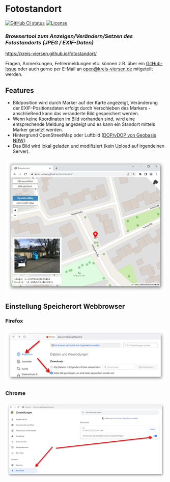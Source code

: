 # Fotostandort
[![GitHub CI status](https://github.com/kreis-viersen/fotostandort/workflows/ci/badge.svg)][github-action-ci]
[![License](https://img.shields.io/badge/license-MIT-blue.svg)][license]

[github-action-ci]: https://github.com/kreis-viersen/fotostandort/actions?query=workflow%3Aci
[license]:          https://tldrlegal.com/license/mit-license

### _Browsertool zum Anzeigen/Verändern/Setzen des Fotostandorts (JPEG / EXIF-Daten)_

https://kreis-viersen.github.io/fotostandort/

Fragen, Anmerkungen, Fehlermeldungen etc. können z.B. über ein [GitHub-Issue](https://github.com/kreis-viersen/fotostandort/issues) oder auch gerne per E-Mail an [open@kreis-viersen.de](mailto:open@kreis-viersen.de?subject=Fotostandort) mitgeteilt werden.

## Features
- Bildposition wird durch Marker auf der Karte angezeigt, Veränderung der EXIF-Positionsdaten erfolgt durch Verschieben des Markers - anschließend kann das veränderte Bild gespeichert werden.
- Wenn keine Koordinaten im Bild vorhanden sind, wird eine entsprechende Meldung angezeigt und es kann ein Standort mittels Marker gesetzt werden.
- Hintergrund OpenStreetMap oder Luftbild ([DOP/vDOP von Geobasis NRW](https://www.bezreg-koeln.nrw.de/brk_internet/geobasis/luftbildinformationen/aktuell/digitale_orthophotos/index.html)).
- Das Bild wird lokal geladen und modifiziert (kein Upload auf irgendeinen Server).

<img src="screenshots/screenshot.jpg"/>

## Einstellung Speicherort Webbrowser

### Firefox

<img src="screenshots/firefox_einstellung_speicherort.jpg"/>

### Chrome

<img src="screenshots/chrome_einstellung_speicherort.jpg"/>
